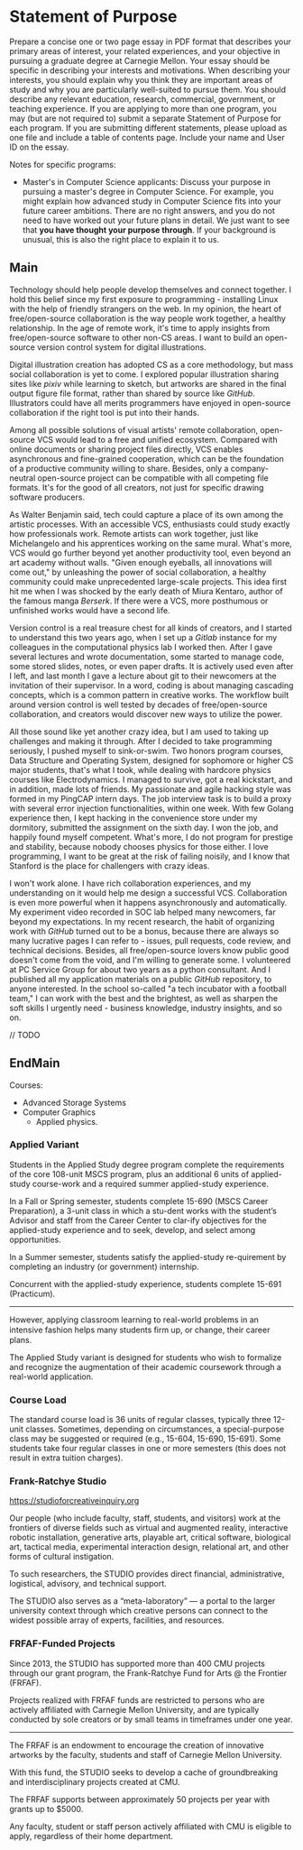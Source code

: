 Statement of Purpose
====================

Prepare a concise one or two page essay in PDF format that describes your primary areas of interest, your related experiences, and your objective in pursuing a graduate degree at Carnegie Mellon. Your essay should be specific in describing your interests and motivations. When describing your interests, you should explain why you think they are important areas of study and why you are particularly well-suited to pursue them. You should describe any relevant education, research, commercial, government, or teaching experience. If you are applying to more than one program, you may (but are not required to) submit a separate Statement of Purpose for each program. If you are submitting different statements, please upload as one file and include a table of contents page. Include your name and User ID on the essay. 

Notes for specific programs:

- Master's in Computer Science applicants: Discuss your purpose in pursuing a master's degree in Computer Science. For example, you might explain how advanced study in Computer Science fits into your future career ambitions. There are no right answers, and you do not need to have worked out your future plans in detail. We just want to see that **you have thought your purpose through**. If your background is unusual, this is also the right place to explain it to us.

## Main

Technology should help people develop themselves and connect together. I hold this belief since my first exposure to programming - installing Linux with the help of friendly strangers on the web. In my opinion, the heart of free/open-source collaboration is the way people work together, a healthy relationship. In the age of remote work, it's time to apply insights from free/open-source software to other non-CS areas. I want to build an open-source version control system for digital illustrations.

Digital illustration creation has adopted CS as a core methodology, but mass social collaboration is yet to come. I explored popular illustration sharing sites like *pixiv* while learning to sketch, but artworks are shared in the final output figure file format, rather than shared by source like *GitHub*. Illustrators could have all merits programmers have enjoyed in open-source collaboration if the right tool is put into their hands.

Among all possible solutions of visual artists' remote collaboration, open-source VCS would lead to a free and unified ecosystem. Compared with online documents or sharing project files directly, VCS enables asynchronous and fine-grained cooperation, which can be the foundation of a productive community willing to share. Besides, only a company-neutral open-source project can be compatible with all competing file formats. It's for the good of all creators, not just for specific drawing software producers.

As Walter Benjamin said, tech could capture a place of its own among the artistic processes. With an accessible VCS, enthusiasts could study exactly how professionals work. Remote artists can work together, just like Michelangelo and his apprentices working on the same mural. What's more, VCS would go further beyond yet another productivity tool, even beyond an art academy without walls. "Given enough eyeballs, all innovations will come out," by unleashing the power of social collaboration, a healthy community could make unprecedented large-scale projects. This idea first hit me when I was shocked by the early death of Miura Kentaro, author of the famous manga *Berserk*. If there were a VCS, more posthumous or unfinished works would have a second life.

Version control is a real treasure chest for all kinds of creators, and I started to understand this two years ago, when I set up a *Gitlab* instance for my colleagues in the computational physics lab I worked then. After I gave several lectures and wrote documentation, some started to manage code, some stored slides, notes, or even paper drafts. It is actively used even after I left, and last month I gave a lecture about git to their newcomers at the invitation of their supervisor. In a word, coding is about managing cascading concepts, which is a common pattern in creative works. The workflow built around version control is well tested by decades of free/open-source collaboration, and creators would discover new ways to utilize the power.

All those sound like yet another crazy idea, but I am used to taking up challenges and making it through. After I decided to take programming seriously, I pushed myself to sink-or-swim. Two honors program courses, Data Structure and Operating System, designed for sophomore or higher CS major students, that's what I took, while dealing with hardcore physics courses like Electrodynamics. I managed to survive, got a real kickstart, and in addition, made lots of friends. My passionate and agile hacking style was formed in my PingCAP intern days. The job interview task is to build a proxy with several error injection functionalities, within one week. With few Golang experience then, I kept hacking in the convenience store under my dormitory, submitted the assignment on the sixth day. I won the job, and happily found myself competent. What's more, I do not program for prestige and stability, because nobody chooses physics for those either. I love programming, I want to be great at the risk of failing noisily, and I know that Stanford is the place for challengers with crazy ideas.

I won't work alone. I have rich collaboration experiences, and my understanding on it would help me design a successful VCS. Collaboration is even more powerful when it happens asynchronously and automatically. My experiment video recorded in SOC lab helped many newcomers, far beyond my expectations. In my recent research, the habit of organizing work with *GitHub* turned out to be a bonus, because there are always so many lucrative pages I can refer to - issues, pull requests, code review, and technical decisions. Besides, all free/open-source lovers know public good doesn't come from the void, and I'm willing to generate some. I volunteered at PC Service Group for about two years as a python consultant. And I published all my application materials on a public *GitHub* repository, to anyone interested. In the school so-called "a tech incubator with a football team," I can work with the best and the brightest, as well as sharpen the soft skills I urgently need - business knowledge, industry insights, and so on.

// TODO

## EndMain

Courses:
- Advanced Storage Systems
- Computer Graphics
  - Applied physics.

### Applied Variant

Students in the Applied Study degree program complete the requirements of the core 108-unit MSCS program, plus an additional 6 units of applied-study course-work and a required summer applied-study experience.

In a Fall or Spring semester, students complete 15-690 (MSCS Career Preparation), a 3-unit class in which a stu-dent works with the student’s Advisor and staff from the Career Center to clar-ify objectives for the applied-study experience and to seek, develop, and select among opportunities.

In a Summer semester, students satisfy the applied-study re-quirement by completing an industry (or government) internship.

Concurrent with the applied-study experience, students complete 15-691 (Practicum).

----

However, applying classroom learning to real-world problems in an intensive fashion helps many students ﬁrm up, or change, their career plans.

The Applied Study variant is designed for students who wish to formalize and recognize the augmentation of their academic coursework through a real-world application.

### Course Load

The standard course load is 36 units of regular classes, typically three 12-unit classes. Sometimes, depending on circumstances, a special-purpose class may be suggested or required (e.g., 15-604, 15-690, 15-691). Some students take four regular classes in one or more semesters (this does not result in extra tuition charges).

### Frank-Ratchye Studio

https://studioforcreativeinquiry.org

Our people (who include faculty, staff, students, and visitors) work at the frontiers of diverse fields such as virtual and augmented reality, interactive robotic installation, generative arts, playable art, critical software, biological art, tactical media, experimental interaction design, relational art, and other forms of cultural instigation.

To such researchers, the STUDIO provides direct financial, administrative, logistical, advisory, and technical support.

The STUDIO also serves as a “meta-laboratory” — a portal to the larger university context through which creative persons can connect to the widest possible array of experts, facilities, and resources.

### FRFAF-Funded Projects

Since 2013, the STUDIO has supported more than 400 CMU projects through our grant program, the Frank-Ratchye Fund for Arts @ the Frontier (FRFAF).

Projects realized with FRFAF funds are restricted to persons who are actively affiliated with Carnegie Mellon University, and are typically conducted by sole creators or by small teams in timeframes under one year.

----

The FRFAF is an endowment to encourage the creation of innovative artworks by the faculty, students and staff of Carnegie Mellon University.

With this fund, the STUDIO seeks to develop a cache of groundbreaking and interdisciplinary projects created at CMU.

The FRFAF supports between approximately 50 projects per year with grants up to $5000.

Any faculty, student or staff person actively affiliated with CMU is eligible to apply, regardless of their home department.

